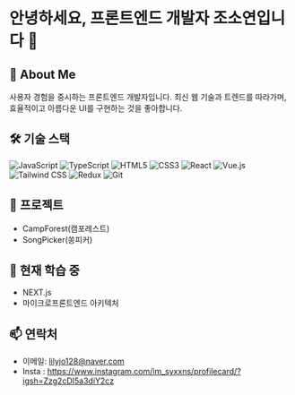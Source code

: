 # 안녕하세요, 프론트엔드 개발자 조소연입니다 👋


## 🚀 About Me
사용자 경험을 중시하는 프론트엔드 개발자입니다. 최신 웹 기술과 트렌드를 따라가며, 효율적이고 아름다운 UI를 구현하는 것을 좋아합니다.

## 🛠 기술 스택
![JavaScript](https://img.shields.io/badge/-JavaScript-F7DF1E?style=flat-square&logo=javascript&logoColor=black)
![TypeScript](https://img.shields.io/badge/-TypeScript-3178C6?style=flat-square&logo=typescript&logoColor=white)
![HTML5](https://img.shields.io/badge/-HTML5-E34F26?style=flat-square&logo=html5&logoColor=white)
![CSS3](https://img.shields.io/badge/-CSS3-1572B6?style=flat-square&logo=css3&logoColor=white)
![React](https://img.shields.io/badge/-React-61DAFB?style=flat-square&logo=react&logoColor=black)
![Vue.js](https://img.shields.io/badge/-Vue.js-4FC08D?style=flat-square&logo=vue.js&logoColor=white)
![Tailwind CSS](https://img.shields.io/badge/-Tailwind_CSS-38B2AC?style=flat-square&logo=tailwind-css&logoColor=white)
![Redux](https://img.shields.io/badge/-Redux-764ABC?style=flat-square&logo=redux&logoColor=white)
![Git](https://img.shields.io/badge/-Git-F05032?style=flat-square&logo=git&logoColor=white)

## 💼 프로젝트
- CampForest(캠포레스트)
- SongPicker(쏭피커)

## 🌱 현재 학습 중
- NEXT.js
- 마이크로프론트엔드 아키텍처

## 📫 연락처
- 이메일: lilyjo128@naver.com
- Insta : https://www.instagram.com/im_syxxns/profilecard/?igsh=Zzg2cDI5a3diY2cz
